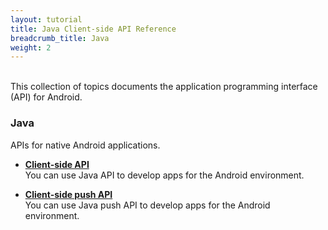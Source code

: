 ```yaml
---
layout: tutorial
title: Java Client-side API Reference
breadcrumb_title: Java
weight: 2
---
```

<!-- NLS_CHARSET=UTF-8 -->
<br/>
This collection of topics documents the application programming interface (API) for Android.

### Java
APIs for native Android applications.

* **[Client-side API](client)**  
    You can use Java API to develop apps for the Android environment.

* **[Client-side push API](push)**  
    You can use Java push API to develop apps for the Android environment.
